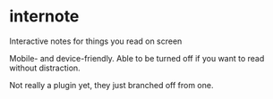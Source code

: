 internote
=========

Interactive notes for things you read on screen

Mobile- and device-friendly. Able to be turned off if you want to read without distraction.

Not really a plugin yet, they just branched off from one.